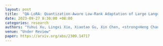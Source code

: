 ```yaml
---
layout: post
title:  "QA-LoRA: Quantization-Aware Low-Rank Adaptation of Large Language Models"
date: 2023-09-27 8:30:00 +08:00
categories: research
authors: "Yuhui Xu, Lingxi Xie, Xiaotao Gu, Xin Chen, <strong>Heng Chang</strong>, Hengheng Zhang, Zhensu Chen, Xiaopeng Zhang, Qi Tian"
venue: "Under Review"
paper: https://arxiv.org/abs/2309.14717
---
```

